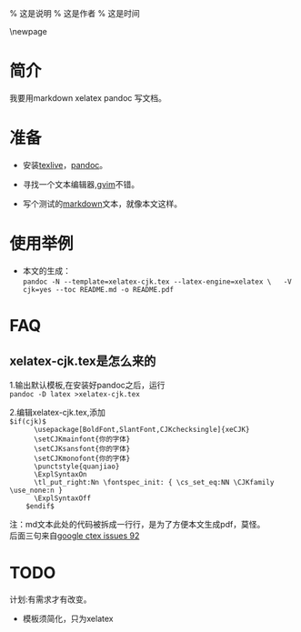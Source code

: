 % 这是说明
% 这是作者
% 这是时间

\newpage

简介
====

我要用markdown xelatex pandoc 写文档。  

准备
====

* 安装[texlive](http://www.latex-project.org/)，[pandoc](http://johnmacfarlane.net/pandoc/)。  

* 寻找一个文本编辑器,[gvim](http://www.vim.org)不错。  

* 写个测试的[markdown](http://daringfireball.net/projects/markdown/)文本，就像本文这样。  

使用举例
========

* 本文的生成：  
        `pandoc -N --template=xelatex-cjk.tex --latex-engine=xelatex \  
            -V cjk=yes --toc README.md -o README.pdf`

FAQ
===

xelatex-cjk.tex是怎么来的
-------------------------

1.输出默认模板,在安装好pandoc之后，运行  
        `pandoc -D latex >xelatex-cjk.tex`

2.编辑xelatex-cjk.tex,添加  
`$if(cjk)$`  
`      \usepackage[BoldFont,SlantFont,CJKchecksingle]{xeCJK}`  
`      \setCJKmainfont{你的字体}`  
`      \setCJKsansfont{你的字体}`  
`      \setCJKmonofont{你的字体}`  
`      \punctstyle{quanjiao}`  
`      \ExplSyntaxOn`  
`      \tl_put_right:Nn \fontspec_init: { \cs_set_eq:NN \CJKfamily \use_none:n }`  
`      \ExplSyntaxOff`  
`    $endif$`

注：md文本此处的代码被拆成一行行，是为了方便本文生成pdf，莫怪。  
后面三句来自[google ctex issues 92](https://code.google.com/p/ctex-kit/issues/detail?id=92)

TODO
====

计划:有需求才有改变。

* 模板须简化，只为xelatex


